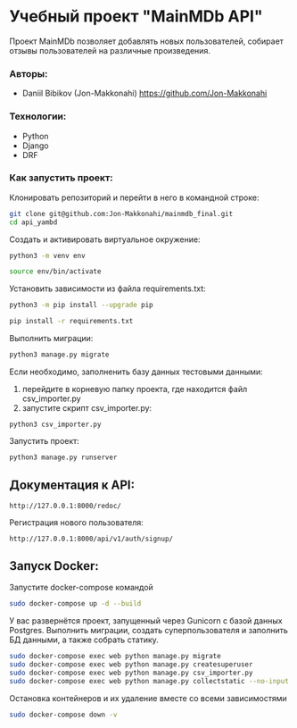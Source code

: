 # Учебный проект "MainMDb API"
Проект MainMDb позволяет добавлять новых пользователей,
собирает отзывы пользователей на различные произведения.

### Авторы:
- Daniil Bibikov (Jon-Makkonahi) https://github.com/Jon-Makkonahi

### Технологии:
- Python
- Django
- DRF

### Как запустить проект:

Клонировать репозиторий и перейти в него в командной строке:

```bash
git clone git@github.com:Jon-Makkonahi/mainmdb_final.git
cd api_yambd
```

Cоздать и активировать виртуальное окружение:

```bash
python3 -m venv env
```

```bash
source env/bin/activate
```

Установить зависимости из файла requirements.txt:

```bash
python3 -m pip install --upgrade pip
```

```bash
pip install -r requirements.txt
```

Выполнить миграции:

```bash
python3 manage.py migrate
```

Если необходимо, заполненить базу данных тестовыми данными:

1. перейдите в корневую папку проекта, где находится файл csv_importer.py
2. запустите скрипт csv_importer.py:
```
python3 csv_importer.py
```

Запустить проект:

```bash
python3 manage.py runserver
```

## Документация к API:

```
http://127.0.0.1:8000/redoc/
```

Регистрация нового пользователя:

```
http://127.0.0.1:8000/api/v1/auth/signup/
```
## Запуск Docker:
Запустите docker-compose командой 

```bash
sudo docker-compose up -d --build
```
У вас развернётся проект, запущенный через Gunicorn с базой данных Postgres.
Выполнить миграции, создать суперпользователя и заполнить БД данными, а также собрать статику.

```bash
sudo docker-compose exec web python manage.py migrate
sudo docker-compose exec web python manage.py createsuperuser
sudo docker-compose exec web python manage.py csv_importer.py
sudo docker-compose exec web python manage.py collectstatic --no-input
```
Остановка контейнеров и их удаление вместе со всеми зависимостями
```bash
sudo docker-compose down -v
```
